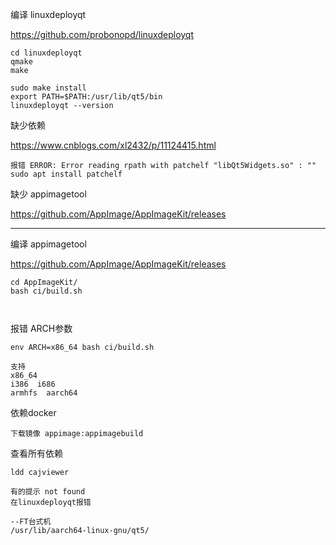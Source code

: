 编译 linuxdeployqt

https://github.com/probonopd/linuxdeployqt

```
cd linuxdeployqt
qmake
make

sudo make install
export PATH=$PATH:/usr/lib/qt5/bin
linuxdeployqt --version
```

缺少依赖

https://www.cnblogs.com/xl2432/p/11124415.html

```
报错 ERROR: Error reading rpath with patchelf "libQt5Widgets.so" : ""
sudo apt install patchelf
```

缺少 appimagetool

https://github.com/AppImage/AppImageKit/releases



---

编译 appimagetool

https://github.com/AppImage/AppImageKit/releases

```
cd AppImageKit/
bash ci/build.sh



```

报错 ARCH参数

```
env ARCH=x86_64 bash ci/build.sh

支持
x86_64
i386  i686
armhfs  aarch64
```



依赖docker

```
下载镜像 appimage:appimagebuild
```



查看所有依赖

```
ldd cajviewer

有的提示 not found
在linuxdeployqt报错

--FT台式机
/usr/lib/aarch64-linux-gnu/qt5/
```

